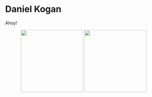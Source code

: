 # Daniel Kogan

Ahoy!


<div align="center" class="float">
	<img height="200"  src="https://github-readme-stats.vercel.app/api?username=daminals&count_private=true&show_icons=true&hide=contribs,prs">
	<img height="200" src="https://github-readme-stats.vercel.app/api/top-langs/?username=daminals&langs_count=7&hide=html&layout=compact)">
</div>
